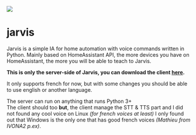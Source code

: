 <img src="https://i.imgur.com/uuWWP39.png" />

# jarvis
Jarvis is a simple IA for home automation with voice commands written in Python.
Mainly based on HomeAssistant API, the more devices you have on HomeAssistant, the more you will be able to teach to Jarvis.

**This is only the server-side of Jarvis, you can download the client [here](https://github.com/M4TH1EU/jarvis-client).**

It only supports french for now, but with some changes you should be able to use english or another language.

The server can run on anything that runs Python 3+  
The client should too **but**, the client manage the STT & TTS part and I did not found any cool voice on Linux *(for french voices at least)* I only found out that Windows is the only one that has good french voices *(Mathieu from IVONA2 p.ex)*.
